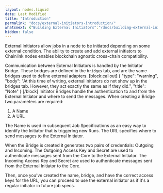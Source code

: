```yaml
---
layout: nodes.liquid
date: Last Modified
title: "Introduction"
permalink: "docs/external-initiators-introduction/"
whatsnext: {"Building External Initiators":"/docs/building-external-initiators", "Adding External Initiators to Nodes":"/docs/external-initiators-in-nodes"}
hidden: false
---
```

External initiators allow jobs in a node to be initiated depending on some external condition. The ability to create and add external initiators to Chainlink nodes enables blockchain agnostic cross-chain compatibility.

Communication between External Initiators is handled by the Initiator Bridge. These bridges are defined in the `bridges` tab, and are the same bridges used to define external adapters.
[block:callout]
{
  "type": "warning",
  "body": "At this time of writing, external initiators do not show up in the bridges tab. However, they act exactly the same as if they did.",
  "title": "Note"
}
[/block]
 Initiator Bridges handle the authentication to and from the External Initiator and where to send the messages. When creating a Bridge two parameters are required: 

1. A Name 
2. A URL

The Name is used in subsequent Job Specifications as an easy way to identify the Initiator that is triggering new Runs. The URL specifies where to send messages to the External Initiator.

When the Bridge is created it generates two pairs of credentials: Outgoing and Incoming. The Outgoing Access Key and Secret are used to authenticate messages sent from the Core to the External Initiator. The Incoming Access Key and Secret are used to authenticate messages sent from the External Initiator to the Core.

Then, once you've created the name, bridge, and have the correct access keys for the URL, you can proceed to use the external initiator as if it's a regular initiator in future job specs.